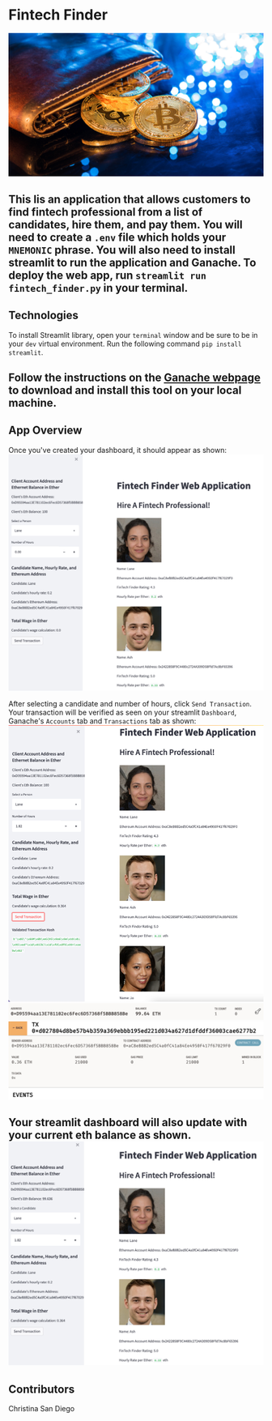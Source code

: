 # Fintech Finder

![wallet](images/blockchain_wallet.jpg)

This lis an application that allows customers to find fintech professional from a list of candidates, hire them, and pay them.  You will need to create a `.env` file which holds your `MNEMONIC` phrase.  You will also need to install streamlit to run the application and Ganache.  To deploy the web app, run `streamlit run fintech_finder.py` in your terminal.
---

## Technologies

To install Streamlit library, open your `terminal` window and be sure to be in your `dev` virtual environment.  Run the following command
`pip install streamlit`.

Follow the instructions on the [Ganache webpage](https://www.trufflesuite.com/ganache) to download and install this tool on your local machine.
---

## App Overview
Once you've created your dashboard, it should appear as shown:
![dashboard](images/dashboard.jpg)

After selecting a candidate and number of hours, click `Send Transaction`.  Your transaction will be verified as seen on your streamlit `Dashboard`, Ganache's `Accounts` tab and `Transactions` tab as shown:
![transaction](images/send_transaction.jpg)
![index](images/index.jpg)
![transaction](images/transaction.jpg)

Your streamlit dashboard will also update with your current eth balance as shown.
![balance](images/dashboard_balance.jpg)
---

## Contributors
Christina San Diego